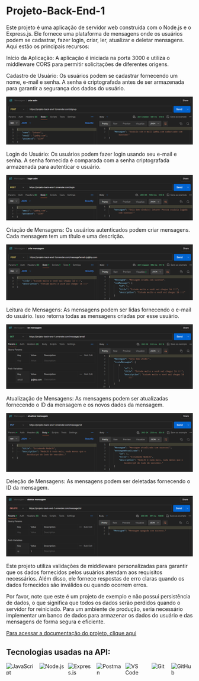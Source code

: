 # Projeto-Back-End-1

Este projeto é uma aplicação de servidor web construída com o Node.js e o Express.js. Ele fornece uma plataforma de mensagens onde os usuários podem se cadastrar, fazer login, criar, ler, atualizar e deletar mensagens. Aqui estão os principais recursos:

Início da Aplicação: A aplicação é iniciada na porta 3000 e utiliza o middleware CORS para permitir solicitações de diferentes origens.

Cadastro de Usuário: Os usuários podem se cadastrar fornecendo um nome, e-mail e senha. A senha é criptografada antes de ser armazenada para garantir a segurança dos dados do usuário.

<img src="./images/image.png" alt="cadastro">

Login do Usuário: Os usuários podem fazer login usando seu e-mail e senha. A senha fornecida é comparada com a senha criptografada armazenada para autenticar o usuário.

<img src="./images/image-1.png" alt="login">

Criação de Mensagens: Os usuários autenticados podem criar mensagens. Cada mensagem tem um título e uma descrição.

<img src="./images/image-2.png" alt="criar mensagem">

Leitura de Mensagens: As mensagens podem ser lidas fornecendo o e-mail do usuário. Isso retorna todas as mensagens criadas por esse usuário.

<img src="./images/image-4.png" alt="ler mensagem">

Atualização de Mensagens: As mensagens podem ser atualizadas fornecendo o ID da mensagem e os novos dados da mensagem.

<img src="./images/image-5.png" alt="Atualizar mensagem">

Deleção de Mensagens: As mensagens podem ser deletadas fornecendo o ID da mensagem.

<img src="./images/image-6.png" alt="deletar mensagem">

Este projeto utiliza validações de middleware personalizadas para garantir que os dados fornecidos pelos usuários atendam aos requisitos necessários. Além disso, ele fornece respostas de erro claras quando os dados fornecidos são inválidos ou quando ocorrem erros.

Por favor, note que este é um projeto de exemplo e não possui persistência de dados, o que significa que todos os dados serão perdidos quando o servidor for reiniciado. Para um ambiente de produção, seria necessário implementar um banco de dados para armazenar os dados do usuário e das mensagens de forma segura e eficiente.

[Para acessar a documentação do projeto, clique aqui](https://documenter.getpostman.com/view/34269147/2sA3BuW8vm)

## Tecnologias usadas na API:

<div style="display: flex; gap: 10px;">
  <img src="https://img.shields.io/badge/JavaScript-F7DF1E.svg?style=for-the-badge&logo=JavaScript&logoColor=black" style="width: 130px; height: 32px;" alt="JavaScript" title="JavaScript">

  <img src="https://img.shields.io/badge/Node.js-5FA04E.svg?style=for-the-badge&logo=nodedotjs&logoColor=white" style="width: 110px; height: 32px;" alt="Node.js" title="NodeJs"/>

  <img src="https://img.shields.io/badge/Express-000000.svg?style=for-the-badge&logo=Express&logoColor=white" style="width: 110px; height: 32px;" alt="Express.js" title="ExpressJs"/>

  <img src="https://img.shields.io/badge/Postman-FF6C37.svg?style=for-the-badge&logo=Postman&logoColor=white" style="width: 110px; height: 32px;" alt="Postman" title="Postman"/>

  <img src="https://img.shields.io/badge/VSCode-0078D4?style=for-the-badge&logo=visual%20studio%20code&logoColor=white" style="width: 100px; height: 32px;" alt="VS Code" title="VS Code"/>

  <img src="https://img.shields.io/badge/Git-F05032.svg?style=for-the-badge&logo=Git&logoColor=white" style="width: 70px; height: 32px;" alt="Git" title="Git"/>

  <img src="https://img.shields.io/badge/GitHub-181717.svg?style=for-the-badge&logo=GitHub&logoColor=white" style="width: 95px; height: 32px;" alt="GitHub" title="GitHub"/>
</div>
